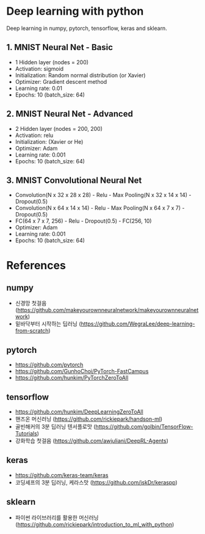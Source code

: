# Deep learning with python
Deep learning in numpy, pytorch, tensorflow, keras and sklearn.


## 1. MNIST Neural Net - Basic
- 1 Hidden layer (nodes = 200)
- Activation: sigmoid
- Initialization: Random normal distribution (or Xavier)
- Optimizer: Gradient descent method
- Learning rate: 0.01
- Epochs: 10 (batch_size: 64)


## 2. MNIST Neural Net - Advanced
- 2 Hidden layer (nodes = 200, 200)
- Activation: relu
- Initialization: (Xavier or He)
- Optimizer: Adam
- Learning rate: 0.001
- Epochs: 10 (batch_size: 64)


## 3. MNIST Convolutional Neural Net
- Convolution(N x 32 x 28 x 28) - Relu - Max Pooling(N x 32 x 14 x 14) - Dropout(0.5)
- Convolution(N x 64 x 14 x 14) - Relu - Max Pooling(N x 64 x 7 x 7) - Dropout(0.5)
- FC(64 x 7 x 7, 256) - Relu - Dropout(0.5) - FC(256, 10)
- Optimizer: Adam
- Learning rate: 0.001
- Epochs: 10 (batch_size: 64)


# References
## numpy
- 신경망 첫걸음 (https://github.com/makeyourownneuralnetwork/makeyourownneuralnetwork)
- 밑바닥부터 시작하는 딥러닝 (https://github.com/WegraLee/deep-learning-from-scratch)

## pytorch
- https://github.com/pytorch
- https://github.com/GunhoChoi/PyTorch-FastCampus
- https://github.com/hunkim/PyTorchZeroToAll

## tensorflow
- https://github.com/hunkim/DeepLearningZeroToAll
- 핸즈온 머신러닝 (https://github.com/rickiepark/handson-ml)
- 골빈해커의 3분 딥러닝 텐서플로맛 (https://github.com/golbin/TensorFlow-Tutorials)
- 강화학습 첫걸음 (https://github.com/awjuliani/DeepRL-Agents)

## keras
- https://github.com/keras-team/keras
- 코딩셰프의 3분 딥러닝, 케라스맛 (https://github.com/jskDr/keraspp)

## sklearn
- 파이썬 라이브러리를 활용한 머신러닝 (https://github.com/rickiepark/introduction_to_ml_with_python)
